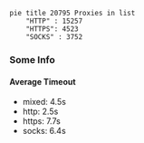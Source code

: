 
```mermaid
pie title 20795 Proxies in list
    "HTTP" : 15257
    "HTTPS": 4523
    "SOCKS" : 3752
```

### Some Info
#### Average Timeout

- mixed: 4.5s
- http: 2.5s
- https: 7.7s
- socks: 6.4s